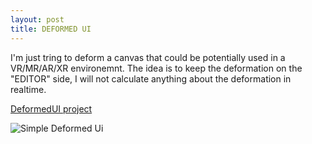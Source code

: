 ```yaml
---
layout: post
title: DEFORMED UI
---
```

I'm just tring to deform a canvas that could be potentially used in a VR/MR/AR/XR environemnt.
The idea is to keep the deformation on the "EDITOR" side, I will not calculate anything about the deformation in realtime.

[DeformedUI project](https://bitbucket.org/elpie89/bendableui)

<img src="{{ site.baseurl }}/assets/blog/deformed_ui/simple_deformed_ui.gif" alt="Simple Deformed Ui" style="width: auto;"/>